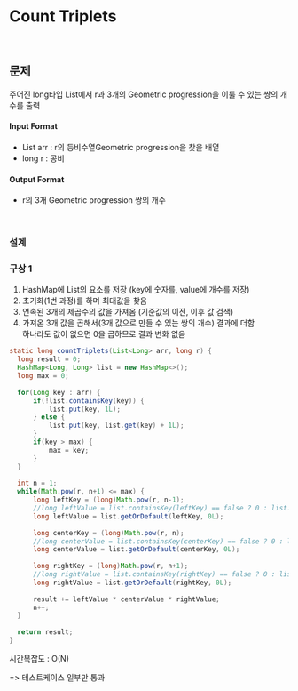 Count Triplets
===============

<br/>

## 문제
주어진 long타입 List에서 r과 3개의 Geometric progression을 이룰 수 있는 쌍의 개수를 출력

#### Input Format
* List<long> arr : r의 등비수열Geometric progression을 찾을 배열
* long r : 공비

#### Output Format
* r의 3개 Geometric progression 쌍의 개수

<br/>

### 설계

### 구상 1
1. HashMap에 List의 요소를 저장 (key에 숫자를, value에 개수를 저장)
2. 초기화(1번 과정)를 하며 최대값을 찾음
3. 연속된 3개의 제곱수의 값을 가져옴 (기준값의 이전, 이후 값 검색)
4. 가져온 3개 값을 곱해서(3개 값으로 만들 수 있는 쌍의 개수) 결과에 더함 <br/>
   하나라도 값이 없으면 0을 곱하므로 결과 변화 없음
   

``` java
static long countTriplets(List<Long> arr, long r) {
  long result = 0;
  HashMap<Long, Long> list = new HashMap<>();
  long max = 0;
  
  for(Long key : arr) {
      if(!list.containsKey(key)) {
          list.put(key, 1L);
      } else {
          list.put(key, list.get(key) + 1L);
      }
      if(key > max) {
          max = key;
      }
  }
  
  int n = 1;
  while(Math.pow(r, n+1) <= max) {
      long leftKey = (long)Math.pow(r, n-1);
      //long leftValue = list.containsKey(leftKey) == false ? 0 : list.get(leftKey);
      long leftValue = list.getOrDefault(leftKey, 0L);
      
      long centerKey = (long)Math.pow(r, n);
      //long centerValue = list.containsKey(centerKey) == false ? 0 : list.get(centerKey);
      long centerValue = list.getOrDefault(centerKey, 0L);
      
      long rightKey = (long)Math.pow(r, n+1);
      //long rightValue = list.containsKey(rightKey) == false ? 0 : list.get(rightKey);
      long rightValue = list.getOrDefault(rightKey, 0L);
      
      result += leftValue * centerValue * rightValue;
      n++;
  }
  
  return result;
}
```

시간복잡도 : O(N)

=> 테스트케이스 일부만 통과


